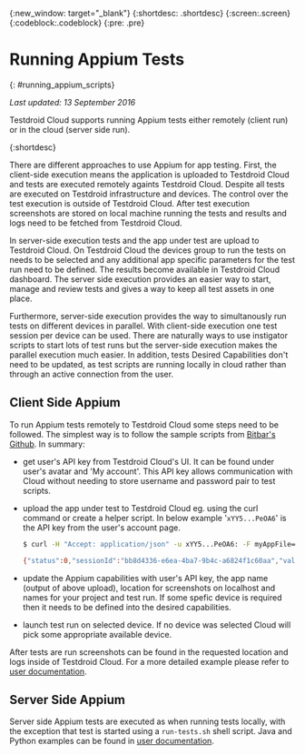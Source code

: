{:new_window: target="_blank"}
{:shortdesc: .shortdesc}
{:screen:.screen}
{:codeblock:.codeblock}
{:pre: .pre}

# Running Appium Tests
{: #running_appium_scripts} 

*Last updated: 13 September 2016*
 
Testdroid Cloud supports running Appium tests either remotely (client run) or in the cloud (server side run).

{:shortdesc}


There are different approaches to use Appium for app testing. First, the client-side execution means the application is uploaded to Testdroid Cloud and tests are executed remotely againts Testdroid Cloud. Despite all tests are executed on Testdroid infrastructure and devices. The control over the test execution is outside of Testdroid Cloud. After test execution screenshots are stored on local machine running the tests and results and logs need to be fetched from Testdroid Cloud.

In server-side execution tests and the app under test are upload to Testdroid Cloud. On Testdroid Cloud the devices group to run the tests on needs to be selected and any additional app specific parameters for the test run need to be defined. The results become available in Testdroid Cloud dashboard. The server side execution provides an easier way to start, manage and review tests and gives a way to keep all test assets in one place.

Furthermore, server-side execution provides the way to simultanously run tests on different devices in parallel. With client-side execution one test session per device can be used. There are naturally ways to use instigator scripts to start lots of test runs but the server-side execution makes the parallel execution much easier. In addition, tests Desired Capabilities don't need to be updated, as test scripts are running locally in cloud rather than through an active connection from the user.

 
## Client Side Appium

To run Appium tests remotely to Testdroid Cloud some steps need to be followed. The simplest way is to follow the sample scripts from [Bitbar's Github](https://github.com/bitbar/testdroid-samples/). In summary:

* get user's API key from Testdroid Cloud's UI. It can be found under user's avatar and 'My account'. This API key allows communication with Cloud without needing to store username and password pair to test scripts.

* upload the app under test to Testdroid Cloud eg. using the curl command or create a helper script. In below example '`xYY5...PeOA6`' is the API key from the user's account page.

  ```bash
  $ curl -H "Accept: application/json" -u xYY5...PeOA6: -F myAppFile=@"/absolute/file/path/example.apk" http://appium.testdroid.com/upload

  {"status":0,"sessionId":"bb8d4336-e6ea-4ba7-9b4c-a6824f1c60aa","value":{"message":"uploads successful","uploadCount":1,"rejectCount":0,"expiresIn":1800,"uploads":{"myAppFile":"bb8e4336-e6ea-4ba7-9b4c-a6824f1c60aa/Testdroid.apk"},"rejects":{}}}
  ```
* update the Appium capabilities with user's API key, the app name (output of above upload), location for screenshots on localhost and names for your project and test run. If some spefic device is required then it needs to be defined into the desired capabilities.

* launch test run on selected device. If no device was selected Cloud will pick some appropriate available device.

After tests are run screenshots can be found in the requested location and logs inside of Testdroid Cloud. For a more detailed example please refer to [user documentation](http://docs.testdroid.com/appium/examples/).
 
## Server Side Appium
 
Server side Appium tests are executed as when running tests locally, with the exception that test is started using a `run-tests.sh` shell script. Java and Python examples can be found in [user documentation](http://docs.testdroid.com/appium/examples/).
